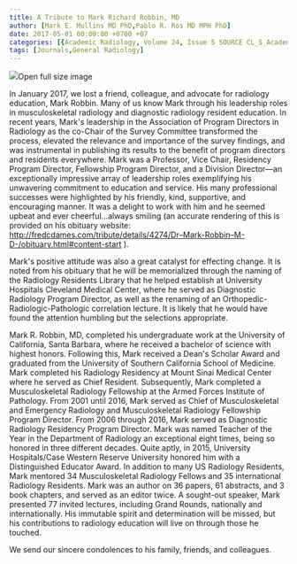 ```yaml
---
title: A Tribute to Mark Richard Robbin, MD
author: [Mark E. Mullins MD PhD,Pablo R. Ros MD MPH PhD]
date: 2017-05-01 00:00:00 +0700 +07
categories: [{Academic Radiology, Volume 24, Issue 5 SOURCE CL_S_AcademicRadiologyVolume24Issue5 1}]
tags: [Journals,General Radiology]
---
```

![](https://d1niluoi1dd30v.cloudfront.net/10766332/S1076633217X00044/S1076633217301289/xacra3978-fig-5001.jpg?Signature=gE5YqKnjDMsf5eAkMR25ZIs2AZBFCRdEQbHNmZ7wgTu9emjbnDzz4VL8s%7E49n4PmztsYgHoZRMzX4k5LpgJQ456p7LOAvZWk4hOALPp6ys9ow4V2acnjMx9NV57YCDbPe3uywwkIxbCaP9Gn-G-ecwkDcVFRFt%7EBYYMxc%7EC-8U4_&Expires=1669596912&Key-Pair-Id=APKAICLNFGBCWWYGVIZQ)Open full size image

In January 2017, we lost a friend, colleague, and advocate for radiology education, Mark Robbin. Many of us know Mark through his leadership roles in musculoskeletal radiology and diagnostic radiology resident education. In recent years, Mark's leadership in the Association of Program Directors in Radiology as the co-Chair of the Survey Committee transformed the process, elevated the relevance and importance of the survey findings, and was instrumental in publishing its results to the benefit of program directors and residents everywhere. Mark was a Professor, Vice Chair, Residency Program Director, Fellowship Program Director, and a Division Director—an exceptionally impressive array of leadership roles exemplifying his unwavering commitment to education and service. His many professional successes were highlighted by his friendly, kind, supportive, and encouraging manner. It was a delight to work with him and he seemed upbeat and ever cheerful…always smiling (an accurate rendering of this is provided on his obituary website:  http://fredcdames.com/tribute/details/4274/Dr–Mark-Robbin–M-D-/obituary.html#content-start ).

Mark's positive attitude was also a great catalyst for effecting change. It is noted from his obituary that he will be memorialized through the naming of the Radiology Residents Library that he helped establish at University Hospitals Cleveland Medical Center, where he served as Diagnostic Radiology Program Director, as well as the renaming of an Orthopedic-Radiologic-Pathologic correlation lecture. It is likely that he would have found the attention humbling but the selections appropriate.

Mark R. Robbin, MD, completed his undergraduate work at the University of California, Santa Barbara, where he received a bachelor of science with highest honors. Following this, Mark received a Dean's Scholar Award and graduated from the University of Southern California School of Medicine. Mark completed his Radiology Residency at Mount Sinai Medical Center where he served as Chief Resident. Subsequently, Mark completed a Musculoskeletal Radiology Fellowship at the Armed Forces Institute of Pathology. From 2001 until 2016, Mark served as Chief of Musculoskeletal and Emergency Radiology and Musculoskeletal Radiology Fellowship Program Director. From 2006 through 2016, Mark served as Diagnostic Radiology Residency Program Director. Mark was named Teacher of the Year in the Department of Radiology an exceptional eight times, being so honored in three different decades. Quite aptly, in 2015, University Hospitals/Case Western Reserve University honored him with a Distinguished Educator Award. In addition to many US Radiology Residents, Mark mentored 34 Musculoskeletal Radiology Fellows and 35 international Radiology Residents. Mark was an author on 36 papers, 61 abstracts, and 3 book chapters, and served as an editor twice. A sought-out speaker, Mark presented 77 invited lectures, including Grand Rounds, nationally and internationally. His immutable spirit and determination will be missed, but his contributions to radiology education will live on through those he touched.

We send our sincere condolences to his family, friends, and colleagues.